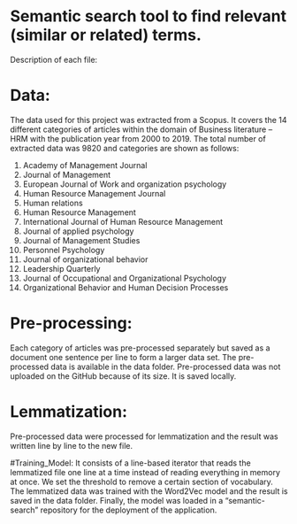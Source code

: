 # Semantic search tool to find relevant (similar or related) terms.

Description of each file:
# Data: 
The data used for this project was extracted from a Scopus. It covers the 14 different categories of articles within the domain of Business literature – HRM with the publication year from 2000 to 2019.  The total number of extracted data was 9820 and categories are shown as follows:
1.	Academy of Management Journal
2.	Journal of Management
3.	European Journal of Work and organization psychology
4.	Human Resource Management Journal
5.	Human relations
6.	Human Resource Management
7.	International Journal of Human Resource Management
8.	Journal of applied psychology
9.	Journal of Management Studies
10.	Personnel Psychology
11.	Journal of organizational behavior
12.	Leadership Quarterly
13.	Journal of Occupational and Organizational Psychology
14.	Organizational Behavior and Human Decision Processes

# Pre-processing:
Each category of articles was pre-processed separately but saved as a document one sentence per line to form a larger data set. The pre-processed data is available in the data folder. Pre-processed data was not uploaded on the GitHub because of its size. It is saved locally.

# Lemmatization: 
Pre-processed data were processed for lemmatization and the result was written line by line to the new file.

#Training_Model: 
It consists of a line-based iterator that reads the lemmatized file one line at a time instead of reading everything in memory at once. We set the threshold to remove a certain section of vocabulary. The lemmatized data was trained with the Word2Vec model and the result is saved in the data folder. Finally, the model was loaded in a “semantic-search” repository for the deployment of the application.

